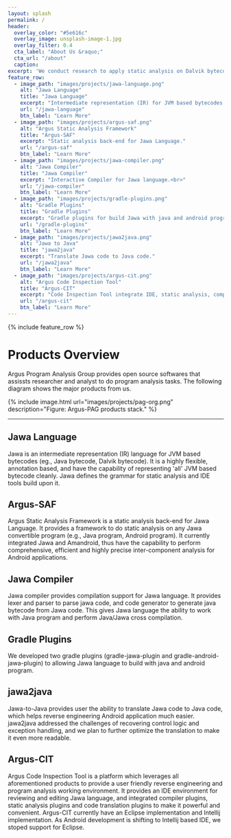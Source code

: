 ```yaml
---
layout: splash
permalink: /
header:
  overlay_color: "#5e616c"
  overlay_image: unsplash-image-1.jpg
  overlay_filter: 0.4
  cta_label: "About Us &raquo;"
  cta_url: "/about"
  caption:
excerpt: 'We conduct research to apply static analysis on Dalvik bytecode of both Android applications and libraries, for the purpose of identifying potential malicious behaviors or program vulnerabilities.'
feature_row:
  - image_path: "images/projects/jawa-language.png"
    alt: "Jawa Language"
    title: "Jawa Language"
    excerpt: "Intermediate representation (IR) for JVM based bytecodes."
    url: "/jawa-language"
    btn_label: "Learn More"
  - image_path: "images/projects/argus-saf.png"
    alt: "Argus Static Analysis Framework"
    title: "Argus-SAF"
    excerpt: "Static analysis back-end for Jawa Language."
    url: "/argus-saf"
    btn_label: "Learn More"
  - image_path: "images/projects/jawa-compiler.png"
    alt: "Jawa Compiler"
    title: "Jawa Compiler"
    excerpt: "Interactive Compiler for Jawa language.<br>"
    url: "/jawa-compiler"
    btn_label: "Learn More"
  - image_path: "images/projects/gradle-plugins.png"
    alt: "Gradle Plugins"
    title: "Gradle Plugins"
    excerpt: "Gradle plugins for build Jawa with java and android program."
    url: "/gradle-plugins"
    btn_label: "Learn More"
  - image_path: "images/projects/jawa2java.png"
    alt: "Jawa to Java"
    title: "jawa2java"
    excerpt: "Translate Jawa code to Java code."
    url: "/jawa2java"
    btn_label: "Learn More"
  - image_path: "images/projects/argus-cit.png"
    alt: "Argus Code Inspection Tool"
    title: "Argus-CIT"
    excerpt: "Code Inspection Tool integrate IDE, static analysis, compiler for Jawa language."
    url: "/argus-cit"
    btn_label: "Learn More"
---
```


{% include feature_row %}

<div class="col-md-12" role="main" markdown="1">

<h1 class="page-header" id="products">
  Products Overview
</h1>

<p class="lead" markdown="1">
Argus Program Analysis Group provides open source softwares
that assissts researcher and analyst to do program analysis tasks.
The following diagram shows the major products from us.
</p>

{% include image.html url="images/projects/pag-org.png" description="Figure: Argus-PAG products stack." %}

------

<h2 id="JawaLanguage">Jawa Language</h2>

Jawa is an intermediate representation (IR) language 
for JVM based bytecodes (eg., Java bytecode, Dalvik bytecode). 
It is a highly flexible, annotation based, and have the capability of representing 'all' JVM based bytecode cleanly. 
Jawa defines the grammar for static analysis and IDE tools build upon it.

<h2 id="Argus-SAF">Argus-SAF</h2>

Argus Static Analysis Framework is a static analysis back-end for Jawa Language.
It provides a framework to do static analysis
on any Jawa convertible program (e.g., Java program, Android program). 
It currently integrated Jawa and Amandroid, thus have the capability to perform comprehensive, 
efficient and highly precise inter-component analysis for Android applications.

<h2 id="JawaCompiler">Jawa Compiler</h2>

Jawa compiler provides compilation support for Jawa language. 
It provides lexer and parser to parse jawa code, 
and code generator to generate java bytecode from Jawa code. 
This gives Jawa language the ability to work with Java program 
and perform Java/Jawa cross compilation.

<h2 id="GradlePlugins">Gradle Plugins</h2>

We developed two gradle plugins 
(gradle-jawa-plugin and gradle-android-jawa-plugin) 
to allowing Jawa language to build with java and android program.

<h2 id="jawa2java">jawa2java</h2>

Jawa-to-Java provides user the ability to translate Jawa code to Java code, 
which helps reverse engineering Android application much easier. 
jawa2java addressed the challenges of recovering control logic and exception handling, 
and we plan to further optimize the translation to make it even more readable.

<h2 id="Argus-CIT">Argus-CIT</h2>

Argus Code Inspection Tool is a platform which leverages
all aforementioned products to provide a user friendly reverse engineering
and program analysis working environment. 
It provides an IDE environment for reviewing and editing Jawa language,
and integrated compiler plugins, static analysis plugins
and code translation plugins to make it powerful and convenient.
Argus-CIT currently have an Eclipse implementation and Intellij implementation.
As Android development is shifting to Intellij based IDE, we stoped support
for Eclipse.